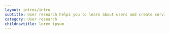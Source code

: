 ```yaml
---
layout: intros/intro
subtitle: User research helps you to learn about users and create services that meet their needs.
category: User research
childnavtitle: lorem ipsum
---
```

